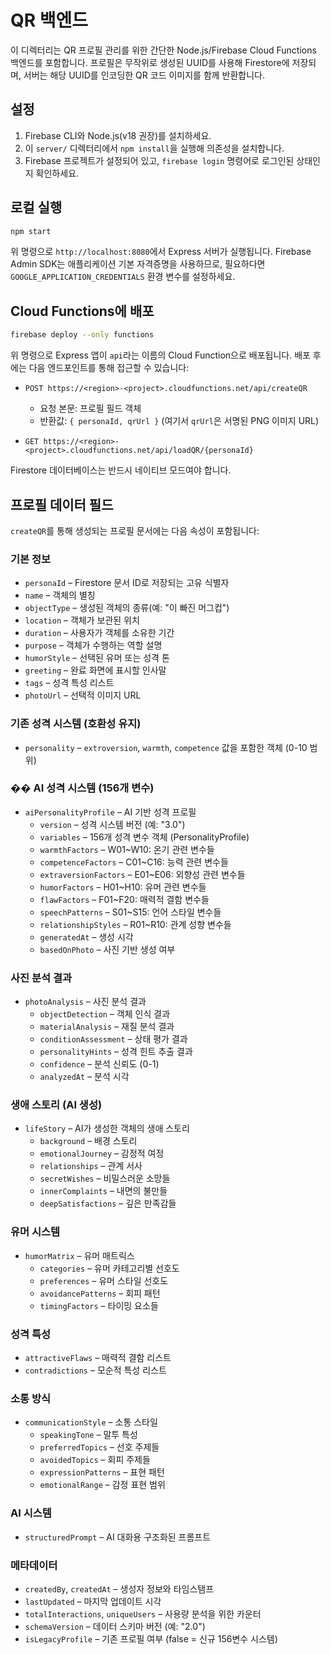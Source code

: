 # QR 백엔드

이 디렉터리는 QR 프로필 관리를 위한 간단한 Node.js/Firebase Cloud Functions 백엔드를 포함합니다. 프로필은 무작위로 생성된 UUID를 사용해 Firestore에 저장되며, 서버는 해당 UUID를 인코딩한 QR 코드 이미지를 함께 반환합니다.

## 설정

1. Firebase CLI와 Node.js(v18 권장)를 설치하세요.
2. 이 `server/` 디렉터리에서 `npm install`을 실행해 의존성을 설치합니다.
3. Firebase 프로젝트가 설정되어 있고, `firebase login` 명령어로 로그인된 상태인지 확인하세요.

## 로컬 실행

```bash
npm start
```

위 명령으로 `http://localhost:8080`에서 Express 서버가 실행됩니다. Firebase Admin SDK는 애플리케이션 기본 자격증명을 사용하므로, 필요하다면 `GOOGLE_APPLICATION_CREDENTIALS` 환경 변수를 설정하세요.

## Cloud Functions에 배포

```bash
firebase deploy --only functions
```

위 명령으로 Express 앱이 `api`라는 이름의 Cloud Function으로 배포됩니다. 배포 후에는 다음 엔드포인트를 통해 접근할 수 있습니다:

* `POST https://<region>-<project>.cloudfunctions.net/api/createQR`

  * 요청 본문: 프로필 필드 객체
  * 반환값: `{ personaId, qrUrl }` (여기서 `qrUrl`은 서명된 PNG 이미지 URL)
* `GET https://<region>-<project>.cloudfunctions.net/api/loadQR/{personaId}`

Firestore 데이터베이스는 반드시 네이티브 모드여야 합니다.

## 프로필 데이터 필드

`createQR`를 통해 생성되는 프로필 문서에는 다음 속성이 포함됩니다:

### 기본 정보
* `personaId` – Firestore 문서 ID로 저장되는 고유 식별자
* `name` – 객체의 별칭
* `objectType` – 생성된 객체의 종류(예: "이 빠진 머그컵")
* `location` – 객체가 보관된 위치
* `duration` – 사용자가 객체를 소유한 기간
* `purpose` – 객체가 수행하는 역할 설명
* `humorStyle` – 선택된 유머 또는 성격 톤
* `greeting` – 완료 화면에 표시할 인사말
* `tags` – 성격 특성 리스트
* `photoUrl` – 선택적 이미지 URL

### 기존 성격 시스템 (호환성 유지)
* `personality` – `extroversion`, `warmth`, `competence` 값을 포함한 객체 (0-10 범위)

### �� AI 성격 시스템 (156개 변수)
* `aiPersonalityProfile` – AI 기반 성격 프로필
  * `version` – 성격 시스템 버전 (예: "3.0")
  * `variables` – 156개 성격 변수 객체 (PersonalityProfile)
  * `warmthFactors` – W01~W10: 온기 관련 변수들
  * `competenceFactors` – C01~C16: 능력 관련 변수들
  * `extraversionFactors` – E01~E06: 외향성 관련 변수들
  * `humorFactors` – H01~H10: 유머 관련 변수들
  * `flawFactors` – F01~F20: 매력적 결함 변수들
  * `speechPatterns` – S01~S15: 언어 스타일 변수들
  * `relationshipStyles` – R01~R10: 관계 성향 변수들
  * `generatedAt` – 생성 시각
  * `basedOnPhoto` – 사진 기반 생성 여부

### 사진 분석 결과
* `photoAnalysis` – 사진 분석 결과
  * `objectDetection` – 객체 인식 결과
  * `materialAnalysis` – 재질 분석 결과
  * `conditionAssessment` – 상태 평가 결과
  * `personalityHints` – 성격 힌트 추출 결과
  * `confidence` – 분석 신뢰도 (0-1)
  * `analyzedAt` – 분석 시각

### 생애 스토리 (AI 생성)
* `lifeStory` – AI가 생성한 객체의 생애 스토리
  * `background` – 배경 스토리
  * `emotionalJourney` – 감정적 여정
  * `relationships` – 관계 서사
  * `secretWishes` – 비밀스러운 소망들
  * `innerComplaints` – 내면의 불만들
  * `deepSatisfactions` – 깊은 만족감들

### 유머 시스템
* `humorMatrix` – 유머 매트릭스
  * `categories` – 유머 카테고리별 선호도
  * `preferences` – 유머 스타일 선호도
  * `avoidancePatterns` – 회피 패턴
  * `timingFactors` – 타이밍 요소들

### 성격 특성
* `attractiveFlaws` – 매력적 결함 리스트
* `contradictions` – 모순적 특성 리스트

### 소통 방식
* `communicationStyle` – 소통 스타일
  * `speakingTone` – 말투 특성
  * `preferredTopics` – 선호 주제들
  * `avoidedTopics` – 회피 주제들
  * `expressionPatterns` – 표현 패턴
  * `emotionalRange` – 감정 표현 범위

### AI 시스템
* `structuredPrompt` – AI 대화용 구조화된 프롬프트

### 메타데이터
* `createdBy`, `createdAt` – 생성자 정보와 타임스탬프
* `lastUpdated` – 마지막 업데이트 시각
* `totalInteractions`, `uniqueUsers` – 사용량 분석을 위한 카운터
* `schemaVersion` – 데이터 스키마 버전 (예: "2.0")
* `isLegacyProfile` – 기존 프로필 여부 (false = 신규 156변수 시스템)